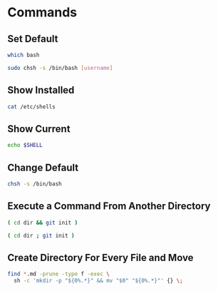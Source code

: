 # Commands

## Set Default

```sh
which bash
```

```sh
sudo chsh -s /bin/bash [username]
```

## Show Installed

```sh
cat /etc/shells
```

## Show Current

```sh
echo $SHELL
```

## Change Default

```sh
chsh -s /bin/bash
```

## Execute a Command From Another Directory

```sh
( cd dir && git init )
```

```sh
( cd dir ; git init )
```

## Create Directory For Every File and Move

```sh
find *.md -prune -type f -exec \
  sh -c 'mkdir -p "${0%.*}" && mv "$0" "${0%.*}"' {} \;
```
